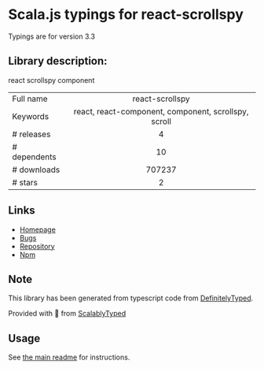 
# Scala.js typings for react-scrollspy

Typings are for version 3.3

## Library description:
react scrollspy component

|                    |                 |
| ------------------ | :-------------: |
| Full name          | react-scrollspy |
| Keywords           | react, react-component, component, scrollspy, scroll |
| # releases         | 4 |
| # dependents       | 10 |
| # downloads        | 707237 |
| # stars            | 2 |

## Links
- [Homepage](https://github.com/makotot/react-scrollspy#readme)
- [Bugs](https://github.com/makotot/react-scrollspy/issues)
- [Repository](https://github.com/makotot/react-scrollspy)
- [Npm](https://www.npmjs.com/package/react-scrollspy)
    


## Note
This library has been generated from typescript code from [DefinitelyTyped](https://definitelytyped.org).

Provided with :purple_heart: from [ScalablyTyped](https://github.com/oyvindberg/ScalablyTyped)

## Usage
See [the main readme](../../readme.md) for instructions.


